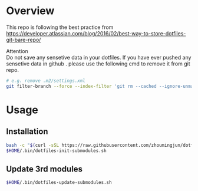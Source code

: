 # Overview
This repo is following the best practice from https://developer.atlassian.com/blog/2016/02/best-way-to-store-dotfiles-git-bare-repo/

Attention  
Do not save any sensetive data in your dotfiles.
If you have ever pushed any sensetive data in github . please use the following cmd to remove it from git repo.
 
```bash
# e.g. remove .m2/settings.xml 
git filter-branch --force --index-filter 'git rm --cached --ignore-unmatch .m2/settings.xml' --prune-empty --tag-name-filter cat -- --all
```

# Usage
## Installation
```bash
bash -c "$(curl -sSL https://raw.githubusercontent.com/zhoumingjun/dotfiles/master/.bin/dotfiles-install.sh)"
$HOME/.bin/dotfiles-init-submodules.sh

```
## Update 3rd modules
```bash
$HOME/.bin/dotfiles-update-submodules.sh
```
